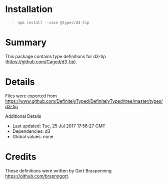# Installation
> `npm install --save @types/d3-tip`

# Summary
This package contains type definitions for d3-tip (https://github.com/Caged/d3-tip).

# Details
Files were exported from https://www.github.com/DefinitelyTyped/DefinitelyTyped/tree/master/types/d3-tip

Additional Details
 * Last updated: Tue, 25 Jul 2017 17:56:27 GMT
 * Dependencies: d3
 * Global values: none

# Credits
These definitions were written by Gert Braspenning <https://github.com/brspnnggrt>.
